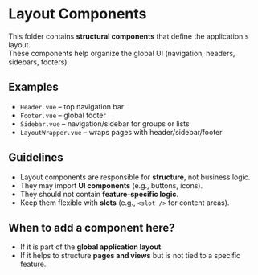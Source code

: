 # Layout Components

This folder contains **structural components** that define the application's layout.  
These components help organize the global UI (navigation, headers, sidebars, footers).

## Examples
- `Header.vue` – top navigation bar
- `Footer.vue` – global footer
- `Sidebar.vue` – navigation/sidebar for groups or lists
- `LayoutWrapper.vue` – wraps pages with header/sidebar/footer

## Guidelines
- Layout components are responsible for **structure**, not business logic.
- They may import **UI components** (e.g., buttons, icons).
- They should not contain **feature-specific logic**.
- Keep them flexible with **slots** (e.g., `<slot />` for content areas).

## When to add a component here?
- If it is part of the **global application layout**.
- If it helps to structure **pages and views** but is not tied to a specific feature.
